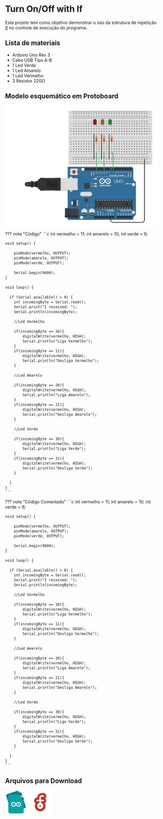 # Turn On/Off with If

Este projeto tem como objetivo demonstrar o uso da estrutura de repetição [If](https://www.arduino.cc/reference/pt/language/structure/control-structure/if/) no controle de execução do programa.

## Lista de materiais

 - Arduino Uno Rev 3
 - Cabo USB Tipo A-B
 - 1 Led Verde
 - 1 Led Amarelo
 - 1 Led Vermelho
 - 3 Resistor 220Ω

## Modelo esquemático em Protoboard

![Modelo esquemático](../arq/turnOnOffWithIf.png)

??? note "Código"
    ```c
    int vermelho = 11;
    int amarelo = 10; 
    int verde = 9;     

    void setup() {
      
        pinMode(vermelho, OUTPUT);
        pinMode(amarelo, OUTPUT);
        pinMode(verde, OUTPUT);

        Serial.begin(9600);
    }

    void loop() {

      if (Serial.available() > 0) {
        int incomingByte = Serial.read();
        Serial.print("I received: ");
        Serial.println(incomingByte);

        //Led Vermelho

        if(incomingByte == 10){
            digitalWrite(vermelho, HIGH);
            Serial.println("Liga Vermelho");
        }
        if(incomingByte == 11){
            digitalWrite(vermelho, HIGH);
            Serial.println("Desliga Vermelho");
        }

        //Led Amarelo

        if(incomingByte == 20){
            digitalWrite(vermelho, HIGH);
            Serial.println("Liga Amarelo");
        }
        if(incomingByte == 21){
            digitalWrite(vermelho, HIGH);
            Serial.println("Desliga Amarelo");
        }

        //Led Verde
        
        if(incomingByte == 30){
            digitalWrite(vermelho, HIGH);
            Serial.println("Liga Verde");
        }
        if(incomingByte == 31){
            digitalWrite(vermelho, HIGH);
            Serial.println("Desliga Verde");
        }

      }
    }
    ```

??? note "Código Comentado"
    ```c
    int vermelho = 11;
    int amarelo = 10; 
    int verde = 9;     

    void setup() {
      
        pinMode(vermelho, OUTPUT);
        pinMode(amarelo, OUTPUT);
        pinMode(verde, OUTPUT);

        Serial.begin(9600);
    }

    void loop() {

      if (Serial.available() > 0) {
        int incomingByte = Serial.read();
        Serial.print("I received: ");
        Serial.println(incomingByte);

        //Led Vermelho

        if(incomingByte == 10){
            digitalWrite(vermelho, HIGH);
            Serial.println("Liga Vermelho");
        }
        if(incomingByte == 11){
            digitalWrite(vermelho, HIGH);
            Serial.println("Desliga Vermelho");
        }

        //Led Amarelo

        if(incomingByte == 20){
            digitalWrite(vermelho, HIGH);
            Serial.println("Liga Amarelo");
        }
        if(incomingByte == 21){
            digitalWrite(vermelho, HIGH);
            Serial.println("Desliga Amarelo");
        }

        //Led Verde
        
        if(incomingByte == 30){
            digitalWrite(vermelho, HIGH);
            Serial.println("Liga Verde");
        }
        if(incomingByte == 31){
            digitalWrite(vermelho, HIGH);
            Serial.println("Desliga Verde");
        }

      }
    }
    ```

## Arquivos para Download

[![Arquivo ino](../arq/ino.png)](../arq/)         [![Arquivo fzz](../arq/fzz.png)](../arq/)